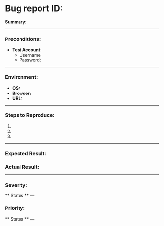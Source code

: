 #  Bug report ID:

**Summary:**  


---

###  Preconditions:

- **Test Account:**  
  - Username:  
  - Password: 

---

###  Environment:
- **OS:**
- **Browser:** 
- **URL:** 

---

###  Steps to Reproduce:
1. 
2. 
3. 

---

###  Expected Result:


###  Actual Result:


---

###  Severity:
** Status ** — 

###  Priority:
**  Status  ** — 
